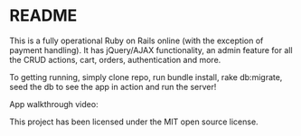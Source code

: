 # README

This is a fully operational Ruby on Rails online (with the exception of payment handling). It has jQuery/AJAX functionality, an admin feature for all the CRUD actions, cart, orders, authentication and more.

To getting running, simply clone repo, run bundle install, rake db:migrate, seed the db to see the app in action and run the server!

App walkthrough video: 

This project has been licensed under the MIT open source license.
